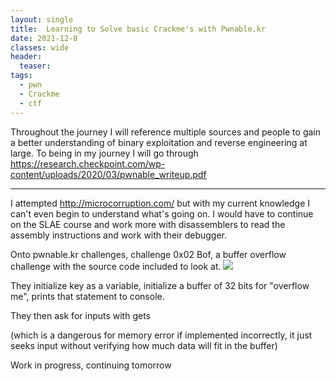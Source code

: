 ```yaml
---
layout: single
title:  Learning to Solve basic Crackme's with Pwnable.kr 
date: 2021-12-8
classes: wide
header:
  teaser: 
tags:
  - pwn
  - Crackme
  - ctf
--- 
```




Throughout the journey I will reference multiple sources and people to gain a better understanding of binary exploitation and reverse engineering at large.
To being in my journey I will go through
https://research.checkpoint.com/wp-content/uploads/2020/03/pwnable_writeup.pdf

-----------------------------------------------------------

I attempted http://microcorruption.com/  but with my current knowledge I can't even begin to understand what's going on. I would have to continue on the SLAE course and work more with disassemblers to read the assembly instructions and work with their debugger.

Onto pwnable.kr challenges, challenge 0x02 Bof, a buffer overflow challenge with the source code included to look at.
![](/assets/images/learning-crackme/)

They initialize key as a variable, initialize a buffer of 32 bits for "overflow me", prints that statement to console. 

They then ask for inputs with gets 

(which is a dangerous for memory error if implemented incorrectly, it just seeks input without verifying how much data will fit in the buffer)

Work in progress, continuing tomorrow

